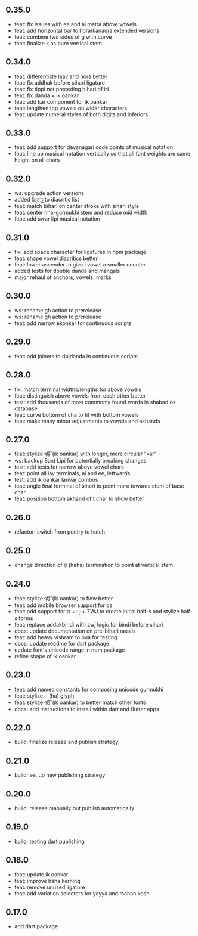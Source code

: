 ## 0.35.0

- feat: fix issues with ee and ai matra above vowels
- feat: add horizontal bar to hora/kanaura extended versions
- feat: combine two sides of g with curve
- feat: finalize k as pure vertical stem

## 0.34.0

- feat: differentiate laav and hora better
- feat: fix addhak before sihari ligature
- feat: fix tippi not preceding bihari of iri
- feat: fix danda + ik oankar
- feat: add kar component for ik oankar
- feat: lengthen top vowels on wider characters
- feat: update numeral styles of both digits and inferiors

## 0.33.0

- feat: add support for devanagari code points of musical notation
- feat: line up musical notation vertically so that all font weights are same height on all chars

## 0.32.0

- ws: upgrade action versions
- added ਮ੍ਰਿਤੵੁ to diacritic list
- feat: match bihari on center stroke with sihari style
- feat: center nna-gurmukhi stem and reduce mid width
- feat: add swar lipi musical notation

## 0.31.0

- fix: add space character for ligatures in npm package
- feat: shape vowel diacritics better
- feat: lower ascender to give i vowel a smaller counter
- added tests for double danda and mangals
- major rehaul of anchors, vowels, marks

## 0.30.0

- ws: rename gh action to prerelease
- ws: rename gh action to prerelease
- feat: add narrow ekonkar for continuous scripts

## 0.29.0

- feat: add joiners to dbldanda in continuous scripts

## 0.28.0

- fix: match terminal widths/lengths for above vowels
- feat: distinguish above vowels from each other better
- test: add thousands of most commonly found words in shabad os database
- feat: curve bottom of cha to fit with bottom vowels
- feat: make many minor adjustments to vowels and akhands

## 0.27.0

- feat: stylize ੴ (ik oankar) with longer, more circular "kar"
- ws: backup Sant Lipi for potentially breaking changes
- test: add tests for narrow above vowel chars
- feat: point all lav terminals, ai and ee, leftwards
- test: add ik oankar larivar combos
- feat: angle final terminal of sihari to point more towards stem of base char
- feat: position bottom akhand of t char to show better

## 0.26.0

- refactor: switch from poetry to hatch

## 0.25.0

- change direction of ਹ (haha) termination to point at vertical stem

## 0.24.0

- feat: stylize ੴ (ik oankar) to flow better
- feat: add mobile browser support for qa
- feat: add support for ਸ + ੍ + ZWJ to create initial half-s and stylize half-s forms
- feat: replace addakbindi with zwj logic for bindi before sihari
- docs: update documentation on pre-bihari nasals
- feat: add heavy vishram to pua for testing
- docs: update readme for dart package
- update font's unicode range in npm package
- refine shape of ik oankar

## 0.23.0

- feat: add named constants for composing unicode gurmukhi
- feat: stylize ਹ (ha) glyph
- feat: stylize ੴ (ik oankar) to better match other fonts
- docs: add instructions to install within dart and flutter apps

## 0.22.0

- build: finalize release and publish strategy

## 0.21.0

- build: set up new publishing strategy

## 0.20.0

- build: release manually but publish automatically

## 0.19.0

- build: testing dart publishing

## 0.18.0

- feat: update ik oankar
- feat: improve haha kerning
- feat: remove unused ligature
- feat: add variation selectors for yayya and mahan kosh

## 0.17.0

- add dart package
